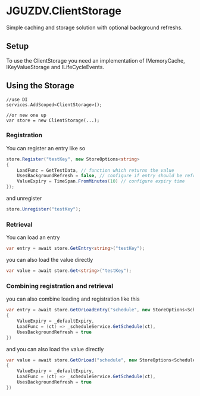 ﻿# JGUZDV.ClientStorage

Simple caching and storage solution with optional background refreshs.

## Setup
To use the ClientStorage you need an implementation of IMemoryCache, IKeyValueStorage and ILifeCycleEvents.

## Using the Storage

```
//use DI
services.AddScoped<ClientStorage>();

//or new one up
var store = new ClientStorage(...);
```

### Registration
You can register an entry like so
```csharp
store.Register("testKey", new StoreOptions<string>
{
    LoadFunc = GetTestData, // function which returns the value
    UsesBackgroundRefresh = false, // configure if entry should be refreshed automatically
    ValueExpiry = TimeSpan.FromMinutes(10) // configure expiry time
});
```
and unregister
```csharp
store.Unregister("testKey");
```

### Retrieval
You can load an entry
```csharp
var entry = await store.GetEntry<string>("testKey");
```
you can also load the value directly
```csharp
var value = await store.Get<string>("testKey");
```

### Combining registration and retrieval
you can also combine loading and registration like this
```csharp
var entry = await store.GetOrLoadEntry("schedule", new StoreOptions<Schedule>
{
    ValueExpiry = _defaultExpiry,
    LoadFunc = (ct) => _scheduleService.GetSchedule(ct),
    UsesBackgroundRefresh = true
})
```
and you can also load the value directly
```csharp
var value = await store.GetOrLoad("schedule", new StoreOptions<Schedule>
{
    ValueExpiry = _defaultExpiry,
    LoadFunc = (ct) => _scheduleService.GetSchedule(ct),
    UsesBackgroundRefresh = true
})
```